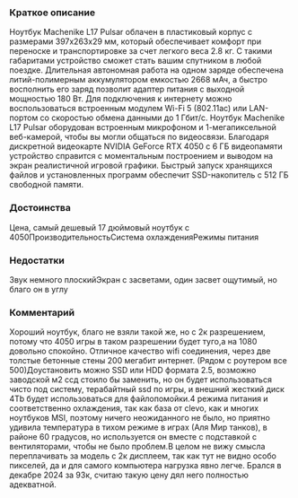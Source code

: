 ### **Краткое описание**
Ноутбук Machenike L17 Pulsar облачен в пластиковый корпус с размерами 397x263x29 мм, который обеспечивает комфорт при переноске и транспортировке за счет легкого веса 2.8 кг. С такими габаритами устройство сможет стать вашим спутником в любой поездке. Длительная автономная работа на одном заряде обеспечена литий-полимерным аккумулятором емкостью 2668 мАч, а быстро восполнить его заряд позволит адаптер питания с выходной мощностью 180 Вт. Для подключения к интернету можно воспользоваться встроенным модулем Wi-Fi 5 (802.11ac) или LAN-портом со скоростью обмена данными до 1 Гбит/с.  Ноутбук Machenike L17 Pulsar оборудован встроенным микрофоном и 1-мегапиксельной веб-камерой, чтобы вы могли общаться по видеосвязи. Благодаря дискретной видеокарте NVIDIA GeForce RTX 4050 с 6 ГБ видеопамяти устройство справится с моментальным построением и выводом на экран реалистичной игровой графики. Быстрый запуск хранящихся файлов и установленных программ обеспечит SSD-накопитель с 512 ГБ свободной памяти.

### **Достоинства**
Цена, самый дешевый 17 дюймовый ноутбук с 4050ПроизводительностьСистема охлажденияРежимы питания

### **Недостатки**
Звук немного плоскийЭкран с засветами, один засвет ощутимый, но благо он в углу

### **Комментарий**
Хороший ноутбук, благо не взяли такой же, но с 2к разрешением, потому что 4050 игры в таком разрешении будет туго,а на 1080 довольно спокойно. Отличное качество wifi соединения, через две толстые бетонные стены 200 мегабит интернет. (Рядом с роутером все 500)Доустановить можно SSD или HDD формата 2.5, возможно заводской м2 ссд стоило бы заменить, но он будет использоваться чисто под систему, терабайтный ssd по игры, и внешний жесткий диск 4Tb будет использоваться для файлопомойки.4 режима питания и соответственно охлаждения, так как база от clevo, как и многих ноутбуков MSI, поэтому ничего неожиданного не было, но приятно удивила температура в тихом режиме в играх (Аля Мир танков), в районе 60 градусов, но используется он вместе с подставкой с вентиляторами, чтобы не было проблем.В целом не вижу смысла переплачивать за модель с 2к дисплеем, так как тут не видно особо пикселей, да и для самого компьютера нагрузка явно легче. Брался в декабре 2024 за 93к, считаю такую цену дял него полностью адекватной.
